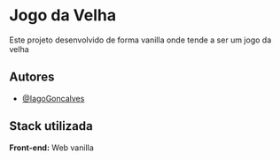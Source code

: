 
# Jogo da Velha

Este projeto desenvolvido de forma vanilla onde tende a ser um jogo da velha
## Autores

- [@IagoGoncalves](https://www.github.com/IagoGoncalves)


## Stack utilizada

**Front-end:** Web vanilla

